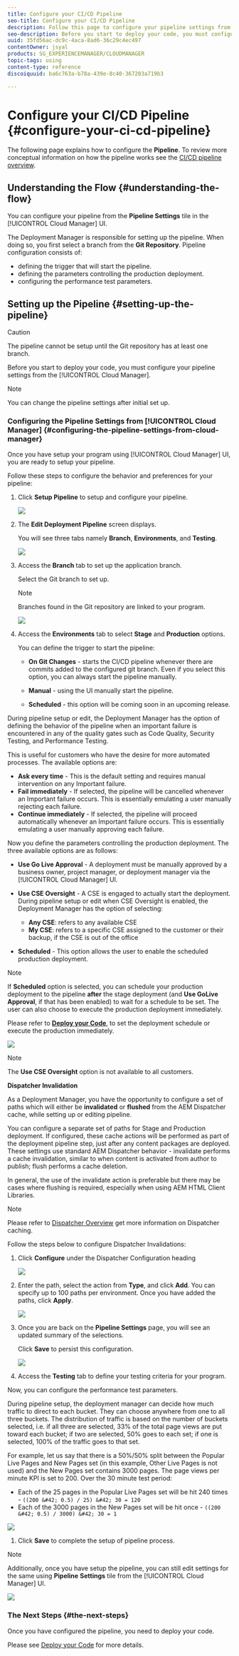 ```yaml
---
title: Configure your CI/CD Pipeline
seo-title: Configure your CI/CD Pipeline
description: Follow this page to configure your pipeline settings from the Cloud Manager.
seo-description: Before you start to deploy your code, you must configure your pipeline settings from the AEM Cloud Manager. 
uuid: 35fd56ac-dc9c-4aca-8ad6-36c29c4ec497
contentOwner: jsyal
products: SG_EXPERIENCEMANAGER/CLOUDMANAGER
topic-tags: using
content-type: reference
discoiquuid: ba6c763a-b78a-439e-8c40-367203a719b3

---
```


# Configure your CI/CD Pipeline {#configure-your-ci-cd-pipeline}

The following page explains how to configure the **Pipeline**. To review more conceptual information on how the pipeline works see the [CI/CD pipeline overview](ci-cd-pipeline.md).

## Understanding the Flow {#understanding-the-flow}

You can configure your pipeline from the **Pipeline Settings** tile in the [!UICONTROL Cloud Manager] UI.

The Deployment Manager is responsible for setting up the pipeline. When doing so, you first select a branch from the **Git Repository**. Pipeline configuration consists of:

* defining the trigger that will start the pipeline.
* defining the parameters controlling the production deployment.
* configuring the performance test parameters.

## Setting up the Pipeline {#setting-up-the-pipeline}

>[!CAUTION]
>
>The pipeline cannot be setup until the Git repository has at least one branch.

Before you start to deploy your code, you must configure your pipeline settings from the [!UICONTROL Cloud Manager].

>[!NOTE]
>
>You can change the pipeline settings after initial set up.

### Configuring the Pipeline Settings from [!UICONTROL Cloud Manager] {#configuring-the-pipeline-settings-from-cloud-manager}

Once you have setup your program using [!UICONTROL Cloud Manager] UI, you are ready to setup your pipeline.

Follow these steps to configure the behavior and preferences for your pipeline:

1. Click **Setup Pipeline** to setup and configure your pipeline.

   ![](assets/screen_shot_2018-07-18at105633pm.png)

1. The **Edit Deployment Pipeline** screen displays.

   You will see three tabs namely **Branch**, **Environments**, and **Testing**.

   ![](assets/screen_shot_2018-06-04at23950pm.png)

1. Access the **Branch** tab to set up the application branch.

   Select the Git branch to set up.

   >[!NOTE]
   >
   >Branches found in the Git repository are linked to your program.

   ![](assets/screen_shot_2018-06-04at124228pm.png)

1. Access the **Environments** tab to select **Stage** and **Production** options.

   You can define the trigger to start the pipeline:

    * **On Git Changes** - starts the CI/CD pipeline whenever there are commits added to the configured git branch. Even if you select this option, you can always start the pipeline manually.  
    
    * **Manual** - using the UI manually start the pipeline.
    * **Scheduled** - this option will be coming soon in an upcoming release.



During pipeline setup or edit, the Deployment Manager has the option of defining the behavior of the pipeline when an important failure is encountered in any of the quality gates such as Code Quality, Security Testing, and Performance Testing.

This is useful for customers who have the desire for more automated processes. The available options are:

* **Ask every time** - This is the default setting and requires manual intervention on any Important failure.
* **Fail immediately** - If selected, the pipeline will be cancelled whenever an Important failure occurs. This is essentially emulating a user manually rejecting each failure.
* **Continue immediately** - If selected, the pipeline will proceed automatically whenever an Important failure occurs. This is essentially emulating a user manually approving each failure.

Now you define the parameters controlling the production deployment. The three available options are as follows:

* **Use Go Live Approval** - A deployment must be manually approved by a business owner, project manager, or deployment manager via the [!UICONTROL Cloud Manager] UI.
* **Use CSE Oversight** - A CSE is engaged to actually start the deployment. During pipeline setup or edit when CSE Oversight is enabled, the Deployment Manager has the option of selecting:

  * **Any CSE**: refers to any available CSE  
  * **My CSE**: refers to a specific CSE assigned to the customer or their backup, if the CSE is out of the office

* **Scheduled** - This option allows the user to enable the scheduled production deployment.

>[!NOTE]
>
>If **Scheduled** option is selected, you can schedule your production deployment to the pipeline **after** the stage deployment (and **Use GoLive Approval**, if that has been enabled) to wait for a schedule to be set. The user can also choose to execute the production deployment immediately.
>
>Please refer to [**Deploy your Code**](deploying-code.md), to set the deployment schedule or execute the production immediately.

![](assets/screen_shot_2018-08-10at22408pm.png)

>[!NOTE]
>
>The **Use CSE Oversight** option is not available to all customers.

**Dispatcher Invalidation**

As a Deployment Manager, you have the opportunity to configure a set of paths which will either be **invalidated** or **flushed** from the AEM Dispatcher cache, while setting up or editing pipeline.

You can configure a separate set of paths for Stage and Production deployment. If configured, these cache actions will be performed as part of the deployment pipeline step, just after any content packages are deployed. These settings use standard AEM Dispatcher behavior - invalidate performs a cache invalidation, similar to when content is activated from author to publish; flush performs a cache deletion.

In general, the use of the invalidate action is preferable but there may be cases where flushing is required, especially when using AEM HTML Client Libraries.

>[!NOTE]
>
>Please refer to [Dispatcher Overview](dispatcher-configurations.md) get more information on Dispatcher caching.

Follow the steps below to configure Dispatcher Invalidations:

1. Click **Configure** under the Dispatcher Configuration heading

   ![](assets/image2018-8-7_14-53-24.png)

1. Enter the path, select the action from **Type**, and click **Add**. You can specify up to 100 paths per environment. Once you have added the paths, click **Apply**.

   ![](assets/image2018-8-7_14-58-11.png)

1. Once you are back on the **Pipeline Settings** page, you will see an updated summary of the selections.

   Click **Save** to persist this configuration.

   ![](assets/image2018-8-7_15-4-30.png)

1. Access the **Testing** tab to define your testing criteria for your program.

Now, you can configure the performance test parameters.

During pipeline setup, the deployment manager can decide how much traffic to direct to each bucket. They can choose anywhere from one to all three buckets. The distribution of traffic is based on the number of buckets selected, i.e. if all three are selected, 33% of the total page views are put toward each bucket; if two are selected, 50% goes to each set; if one is selected, 100% of the traffic goes to that set.

For example, let us say that there is a 50%/50% split between the Popular Live Pages and New Pages set (in this example, Other Live Pages is not used) and the New Pages set contains 3000 pages. The page views per minute KPI is set to 200. Over the 30 minute test period:

* Each of the 25 pages in the Popular Live Pages set will be hit 240 times - `((200 &#42; 0.5) / 25) &#42; 30 = 120`
* Each of the 3000 pages in the New Pages set will be hit once - `((200 &#42; 0.5) / 3000) &#42; 30 = 1`

![](assets/screen_shot_2018-06-04at23503pm.png)

1. Click **Save** to complete the setup of pipeline process.

>[!NOTE]
>
>Additionally, once you have setup the pipeline, you can still edit settings for the same using **Pipeline** **Settings** tile from the [!UICONTROL Cloud Manager] UI.

![](assets/screen_shot_2018-06-04at125751pm.png) 

### The Next Steps {#the-next-steps}

Once you have configured the pipeline, you need to deploy your code.

Please see [Deploy your Code](deploying-code.md) for more details.

